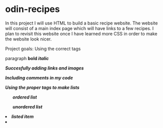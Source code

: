# odin-recipes
In this project I will use HTML to build a basic recipe website. The website will consist of a main index page which will have links to a few recipes. I plan to revisit this website once I have learned more CSS in order to make the website look nicer.

Project goals:
Using the correct tags
    <p> paragraph
    <strong> bold
    <em>italic

Succesfully adding links and images
   

Including comments in my code

Using the proper tags to make lists
        <ol>ordered list</ol>
        <ul>unordered list</ul>
        <li>listed item<li>
